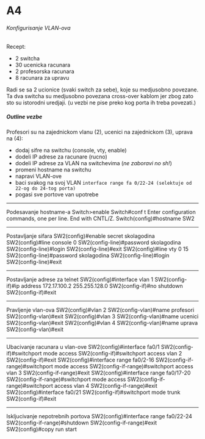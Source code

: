 # A4
###### Konfigurisanje VLAN-ova

Recept:
- 2 switcha
- 30 ucenicka racunara
- 2 profesorska racunara
- 8 racunara za upravu

Radi se sa 2 ucionice (svaki switch za sebe), koje su medjusobno povezane.
Ta dva switcha su medjusobno povezana cross-over kablom jer zbog zato sto su
istorodni uredjaji. (u vezbi ne pise preko kog porta ih treba povezati.)

##### Outline vezbe
Profesori su na zajednickom vlanu (2), ucenici na zajednickom (3), uprava na (4):

- dodaj sifre na switchu (console, vty, enable)
- dodeli IP adrese za racunare (rucno)
- dodeli IP adrese za VLAN na switchevima (_ne zaboravi no sh!_)
- promeni hostname na switchu
- napravi VLAN-ove
- baci svakog na svoj VLAN ```interface range fa 0/22-24 (selektuje od 22-og
  do 24-tog porta)```
- pogasi sve portove van upotrebe

***
Podesavanje hostname-a
    Switch>enable
    Switch#conf t
    Enter configuration commands, one per line.  End with CNTL/Z.
    Switch(config)#hostname SW2
*** 
Postavljanje sifara
    SW2(config)#enable secret skolagodina
    SW2(config)#line console 0
    SW2(config-line)#password skolagodina
    SW2(config-line)#login
    SW2(config-line)#exit
    SW2(config)#line vty 0 15
    SW2(config-line)#password skolagodina
    SW2(config-line)#login
    SW2(config-line)#exit
***
Postavljanje adrese za telnet
    SW2(config)#interface vlan 1
    SW2(config-if)#ip address 172.17.100.2 255.255.128.0
    SW2(config-if)#no shutdown
    SW2(config-if)#exit
***
Pravljenje vlan-ova
    SW2(config)#vlan 2
    SW2(config-vlan)#name profesori
    SW2(config-vlan)#exit
    SW2(config)#vlan 3
    SW2(config-vlan)#name ucenici
    SW2(config-vlan)#exit
    SW2(config)#vlan 4
    SW2(config-vlan)#name uprava
    SW2(config-vlan)#exit 
***
Ubacivanje racunara u vlan-ove
    SW2(config)#interface fa0/1
    SW2(config-if)#switchport mode access
    SW2(config-if)#switchport access vlan 2
    SW2(config-if)#exit
    SW2(config)#interface range fa0/2-16
    SW2(config-if-range)#switchport mode access
    SW2(config-if-range)#switchport access vlan 3
    SW2(config-if-range)#exit
    SW2(config)#interface range fa0/17-20
    SW2(config-if-range)#switchport mode access
    SW2(config-if-range)#switchport access vlan 4
    SW2(config-if-range)#exit
    SW2(config)#interface fa0/21
    SW2(config-if)#switchport mode trunk
    SW2(config-if)#exit
***
Iskljucivanje nepotrebnih portova
    SW2(config)#interface range fa0/22-24
    SW2(config-if-range)#shutdown
    SW2(config-if-range)#exit
    SW2(config)#copy run start
